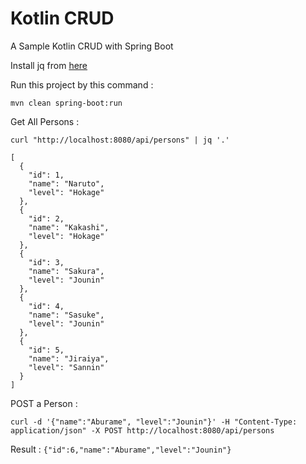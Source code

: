 # Kotlin CRUD

A Sample Kotlin CRUD with Spring Boot

Install jq from [here](https://stedolan.github.io/jq/download/)

Run this project by this command :

`mvn clean spring-boot:run`

Get All Persons :

`curl "http://localhost:8080/api/persons" | jq '.'`

```
[
  {
    "id": 1,
    "name": "Naruto",
    "level": "Hokage"
  },
  {
    "id": 2,
    "name": "Kakashi",
    "level": "Hokage"
  },
  {
    "id": 3,
    "name": "Sakura",
    "level": "Jounin"
  },
  {
    "id": 4,
    "name": "Sasuke",
    "level": "Jounin"
  },
  {
    "id": 5,
    "name": "Jiraiya",
    "level": "Sannin"
  }
]
```

POST a Person :

`curl -d '{"name":"Aburame", "level":"Jounin"}' -H "Content-Type: application/json" -X POST http://localhost:8080/api/persons`

Result : `{"id":6,"name":"Aburame","level":"Jounin"}`